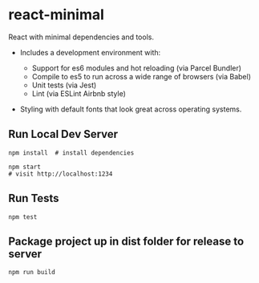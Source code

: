 # react-minimal

React with minimal dependencies and tools.

* Includes a development environment with:
  * Support for es6 modules and hot reloading (via Parcel Bundler)
  * Compile to es5 to run across a wide range of browsers (via Babel)
  * Unit tests (via Jest)
  * Lint (via ESLint Airbnb style)

* Styling with default fonts that look great across operating systems.

## Run Local Dev Server

    npm install  # install dependencies

    npm start
    # visit http://localhost:1234

## Run Tests

    npm test

## Package project up in dist folder for release to server

    npm run build

